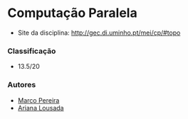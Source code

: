 # Computação Paralela
 * Site da disciplina: http://gec.di.uminho.pt/mei/cp/#topo 

### Classificação
 
 * 13.5/20

### Autores
 * [Marco Pereira](https://github.com/pereiramarco)
 * [Ariana Lousada](https://github.com/AITK42)
 

